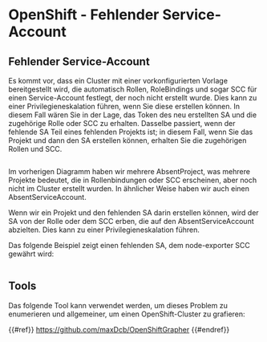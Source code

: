 # OpenShift - Fehlender Service-Account

## Fehlender Service-Account

Es kommt vor, dass ein Cluster mit einer vorkonfigurierten Vorlage bereitgestellt wird, die automatisch Rollen, RoleBindings und sogar SCC für einen Service-Account festlegt, der noch nicht erstellt wurde. Dies kann zu einer Privilegieneskalation führen, wenn Sie diese erstellen können. In diesem Fall wären Sie in der Lage, das Token des neu erstellten SA und die zugehörige Rolle oder SCC zu erhalten. Dasselbe passiert, wenn der fehlende SA Teil eines fehlenden Projekts ist; in diesem Fall, wenn Sie das Projekt und dann den SA erstellen können, erhalten Sie die zugehörigen Rollen und SCC.

<figure><img src="../../../images/openshift-missing-service-account-image1.png" alt=""><figcaption></figcaption></figure>

Im vorherigen Diagramm haben wir mehrere AbsentProject, was mehrere Projekte bedeutet, die in Rollenbindungen oder SCC erscheinen, aber noch nicht im Cluster erstellt wurden. In ähnlicher Weise haben wir auch einen AbsentServiceAccount.

Wenn wir ein Projekt und den fehlenden SA darin erstellen können, wird der SA von der Rolle oder dem SCC erben, die auf den AbsentServiceAccount abzielten. Dies kann zu einer Privilegieneskalation führen.

Das folgende Beispiel zeigt einen fehlenden SA, dem node-exporter SCC gewährt wird:

<figure><img src="../../../images/openshift-missing-service-account-image2.png" alt=""><figcaption></figcaption></figure>

## Tools

Das folgende Tool kann verwendet werden, um dieses Problem zu enumerieren und allgemeiner, um einen OpenShift-Cluster zu grafieren:

{{#ref}}
https://github.com/maxDcb/OpenShiftGrapher
{{#endref}}
